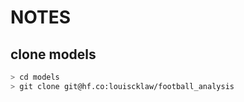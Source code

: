 # NOTES

## clone models

```bash
> cd models
> git clone git@hf.co:louiscklaw/football_analysis

```
